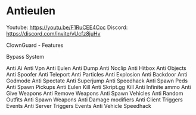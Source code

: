 # Antieulen

Youtube: https://youtu.be/F1RuCEE4Coc
Discord: https://discord.com/invite/vUcfz8juHv


ClownGuard - Features

Bypass System

Anti Ai
Anti Vpn
Anti Eulen
Anti Dump
Anti Noclip
Anti Hitbox
Anti Objects
Anti Spoofer
Anti Teleport
Anti Particles
Anti Explosion
Anti Backdoor
Anti Godmode
Anti Spectate
Anti Superjump
Anti Speedhack
Anti Spawn Peds
Anti Spawn Pickups
Anti Eulen Kill
Anti Skript.gg Kill
Anti Infinite ammo
Anti Give Weapons
Anti Remove Weapons
Anti Spawn Vehicles
Anti Random Outfits
Anti Spawn Weapons
Anti Damage modifiers
Anti Client Triggers Events
Anti Server Triggers Events
Anti Vehicle Speedhack
